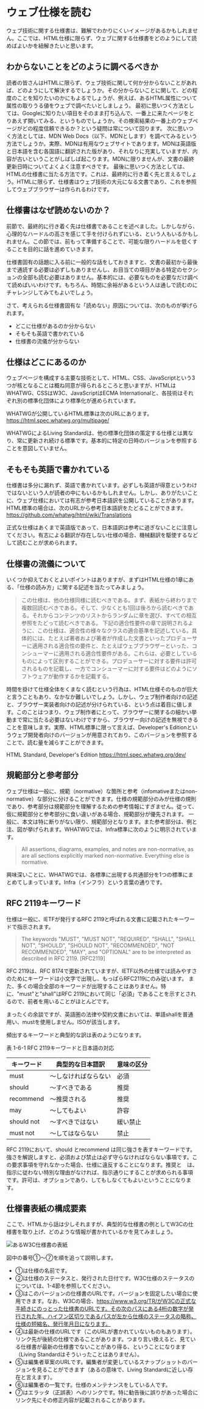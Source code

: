 <!-- 1-6 各種仕様書のありかと読み方、仕様にアクセスするために必要な知識 ※仕様の内容を理解するために必要な知識は次章で扱う -->
<!-- 8ページ検討 -->

# ウェブ仕様を読む
ウェブ技術に関する仕様書は、難解でわかりにくいイメージがあるかもしれません。ここでは、HTML仕様に限らず、ウェブに関する仕様書をどのようにして読めばよいかを紐解きたいと思います。

## わからないことをどのように調べるべきか
読者の皆さんはHTMLに限らず、ウェブ技術に関して何か分からないことがあれば、どのようにして解決するでしょうか。その分からないことに関して、どの程度のことを知りたいのかにもよるでしょうが、例えば、あるHTML属性について属性の取りうる値をウェブで調べたいとしましょう。
最初に思いつく方法としては、Googleに知りたい項目をそのまま打ち込んで、一番上に来たページをとりあえず開いてみる、というものでしょうか。その検索結果の一番上のウェブページがどの程度信頼できるか？という疑問は常について回ります。
次に思いつく方法としては、MDN Web Docs（以下、MDNとします）を調べてみるという方法でしょうか。実際、MDNは有用なウェブサイトであります。MDNは英語版と日本語を含む各国語に翻訳された版があり、それなりに充実していますが、内容が古いということがしばしば起こります。MDNに限りませんが、文書の最終更新日時についてよくよく注意すべきです。
最後に思いつく方法としては、HTMLの仕様書に当たる方法です。これは、最終的に行き着く先と言えるでしょう。HTMLに限らず、仕様書はウェブ技術の大元になる文書であり、これを参照してウェブブラウザーは作られるわけです。

## 仕様書はなぜ読めないのか？
前節で、最終的に行き着く先は仕様書であることを述べました。しかしながら、心理的なハードルの高さを感じて手を付けられずにいる、という人もいるかもしれません。この節では、前もって準備することで、可能な限りハードルを低くすることを目的に話を進めていきます。

仕様書固有の話題に入る前に一般的な話をしておきますと、文書の最初から最後まで通読する必要は必ずしもありませんし、お目当ての項目がある特定のセクションの全部も読む必要はありません。基本的には、必要なものを必要なだけ調べて読めばいいわけです。もちろん、時間に余裕があるという人は通しで読むのにチャレンジしてみてもよいでしょう。

さて、考えられる仕様書固有な「読めない」原因については、次のものが挙げられます。

- どこに仕様があるのか分からない
- そもそも英語で書かれている
- 仕様書の流儀が分からない

## 仕様はどこにあるのか
ウェブページを構成する主要な技術として、HTML、CSS、JavaScriptという3つが核となることは概ね同意が得られるところと思いますが、HTMLはWHATWG、CSSはW3C、JavaScriptはECMA Internationalと、各技術はそれぞれ別の標準化団体により標準化が進められています。

WHATWGが公開しているHTML標準は次のURLにあります。
https://html.spec.whatwg.org/multipage/

WHATWGによるLiving Standardは、他の標準化団体の策定する仕様とは異なり、常に更新され続ける標準です。基本的に特定の日時のバージョンを参照することを意図していません。

## そもそも英語で書かれている
仕様書は多分に漏れず、英語で書かれています。必ずしも英語が得意というわけではないという人が読者の中にもいるかもしれません。しかし、ありがたいことに、ウェブ仕様においては有志が参考日本語訳を公開していることがあります。HTML標準の場合は、次のURLから参考日本語訳をたどることができます。
https://github.com/whatwg/html/wiki/Translations

正式な仕様はあくまで英語版であって、日本語訳は参考に過ぎないことに注意してください。有志による翻訳が存在しない仕様の場合、機械翻訳を駆使するなどして読むことが求められます。

## 仕様書の流儀について
いくつか抑えておくとよいポイントはありますが、まずはHTML仕様の1章にある、「仕様の読み方」に関する記述を当たってみましょう。

>この仕様は、他の仕様同様に読むべきである。まず、表紙から終わりまで複数回読むべきである。そして、少なくとも1回は後ろから読むべきである。それからコンテンツのリストからランダムに章を選び、すべての相互参照をたどって読むべきである。
下記の適合性要件の章で説明されるように、この仕様は、適合性の様々なクラスの適合基準を記述している。具体的には、たとえば著者および著者が作成した文書といったプロデューサーに適用される適合性の要件と、たとえばウェブブラウザーといった、コンシューマーに適用される適合性要件がある。これらは、必要としているものによって区別することができる。プロデューサーに対する要件は許可されるものを記載し、一方でコンシューマーに対する要件はどのようにソフトウェアが動作するかを記載する。

時間を掛けて仕様全体をくまなく読むという行為は、HTML仕様そのものが巨大と言うこともあり、なかなか難しいでしょう。しかし、ウェブ制作者向けの記述と、ブラウザー実装者向けの記述が分けられている、という点は着目に値します。このことはつまり、ウェブ制作者にとって、ブラウザーに関するの細かい挙動まで常に当たる必要はないわけですから、ブラウザー向けの記述を無視できることを意味します。実際、HTML標準に限って言えば、Developer's Editionというウェブ開発者向けのバージョンが用意されており、このバージョンを参照することで、読む量を減らすことができます。

HTML Standard, Developer's Edition 
https://html.spec.whatwg.org/dev/


## 規範部分と参考部分
ウェブ仕様は一般に、規範（normative）な箇所と参考（infomativeまたはnon-normative）な部分に分けることができます。仕様の規範部分のみが仕様の規則であり、参考部分は規範部分を理解するための参考情報にすぎません。従って、仮に規範部分と参考部分に食い違いがある場合、規範部分が優先されます。
一般に、本文は特に断りがない限り、規範部分となります。また参考部分は、例と注、図が挙げられます。WHATWGでは、Infra標準に次のように明示されています。
>All assertions, diagrams, examples, and notes are non-normative, as are all sections explicitly marked non-normative. Everything else is normative.



興味深いことに、WHATWGでは、各標準に出現する共通部分を1つの標準にまとめてしまっています。Infra（インフラ）という言葉の通りです。


## RFC 2119キーワード
仕様は一般に、IETFが発行するRFC 2119と呼ばれる文書に記載されたキーワードで指示されます。
>The keywords "MUST", "MUST NOT", "REQUIRED", "SHALL", "SHALL NOT", "SHOULD", "SHOULD NOT", "RECOMMENDED", "NOT RECOMMENDED", "MAY", and "OPTIONAL" are to be interpreted as described in RFC 2119. [RFC2119]


RFC 2119は、RFC 8174で更新されていますが、IETF以外の仕様では読みやすさのためにキーワードは小文字で出現し、もっぱらRFC2119にのみ従います。
また、多くの場合全部のキーワードが出現することはありません。特に、"must"と"shall"はRFC 2119において同じ「必須」であることを示すとされるので、前者を用いることがほとんどです。

まったくの余談ですが、英語圏の法律や契約文書においては、単語shallを普通用い、mustを使用しません。ISOが該当します。

頻出するキーワードと典型的な訳は表のようになります。

表 1-6-1 RFC 2119キーワードと日本語の対応

|キーワード|典型的な日本語訳|意味の区分|
|----|----|----|
|must|～しなければならない|必須|
|should|～すべきである|推奨|
|recommend|～推奨される|推奨|
|may|～してもよい|許容| 
|should not|～すべきではない|緩い禁止|
|must not|～してはならない|禁止|

RFC 2119において、should とrecommend は同じ強さを表すキーワードです。強さを解説しますと、必須および禁止は必ず守らなければならない事項です。この要求事項を守れなかった場合、仕様に違反することになります。推奨と　は、指示に従わない特別な理由がなければ、指示通りにすることが求められる事項です。許可は、オプションであり、してもしなくてもよいということになります。


## 仕様書表紙の構成要素
ここで、HTMLから話は少しそれますが、典型的な仕様書の例としてW3Cの仕様書を取り上げ、どのような情報が書かれているかを見てみましょう。

![あるW3C仕様書の表紙](../img/1-6-01.png)

図中の番号①～⑦を順を追って説明します。

- ①は仕様の名前です。
- ②は仕様のステータスと、発行された日付です。W3C仕様のステータスのについては、1-4節を参照してください。
- ③はこのバージョンの仕様書のURLです。バージョンを固定したい場合に使用できます。なお、W3Cの場合、https://www.w3.org/TR/がW3Cの正式な手続きにのっとった仕様書のURLです。その次のパスにある4桁の数字が発行された年、ハイフン区切りであるパスが左から仕様のステータスの略称、仕様の短縮名、発行年月日になります。
- ④は最新の仕様のURLです（このURLが書かれていないものもあります）。リンク先が後続の仕様であることがあります。つまり言い換えると、見ている仕様書が最新の仕様書でないことがあり得る、ということになります（Living Standardはそういったことはありません）。
- ⑤は編集者草案のURLです。編集者が変更しているスナップショットのバージョンを見ることができます（あるの意味で、Living Standardに近しい存在と言えます）。
- ⑥は編集者の一覧です。仕様のメンテナンスをしている人です。
- ⑦はエラッタ（正誤表）へのリンクです。特に勧告後に誤りがあった場合にリンク先にその修正内容が記載されることがあります。

